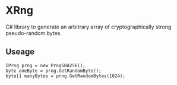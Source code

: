 # XRng
C# library to generate an arbitrary array of cryptographically strong pseudo-random bytes.

## Useage

```
IPrng prng = new PrngSHA256();
byte oneByte = prng.GetRandomByte();
byte[] manyBytes = prng.GetRandomBytes(1024);
```
